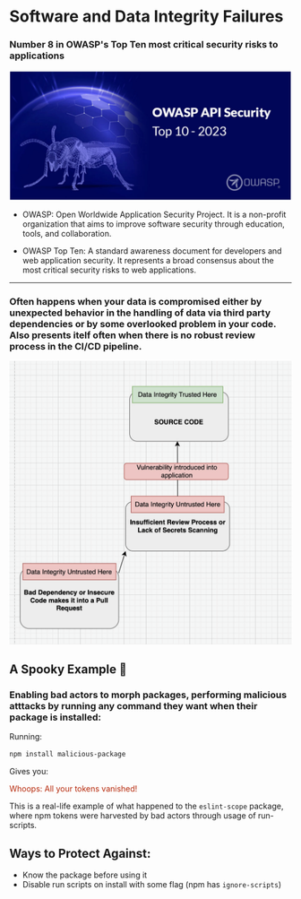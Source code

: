 # Software and Data Integrity Failures



### Number 8 in OWASP's Top Ten most critical security risks to applications
<img src="./OWASP.png" />

- OWASP: Open Worldwide Application Security Project. It is a non-profit organization that aims to improve software security through education, tools, and collaboration.

- OWASP Top Ten: A standard awareness document for developers and web application security. It represents a broad consensus about the most critical security risks to web applications.
------------------------------------

### Often happens when your data is compromised either by unexpected behavior in the handling of data via third party dependencies or by some overlooked problem in your code.  Also presents itelf often when there is no robust review process in the CI/CD pipeline.

<img src="./ReviewProcess.png" />

## A Spooky Example &#128123;


### Enabling bad actors to morph packages, performing malicious atttacks by running any command they want when their package is installed:

Running:
``` bash 
npm install malicious-package
```

Gives you:

<span style="color: #b6290b;">Whoops: All your tokens vanished! </span>

This is a real-life example of what happened to the `eslint-scope` package, where npm tokens were harvested by bad actors through usage of run-scripts.


## Ways to Protect Against:

- Know the package before using it
- Disable run scripts on install with some flag (npm has `ignore-scripts`)